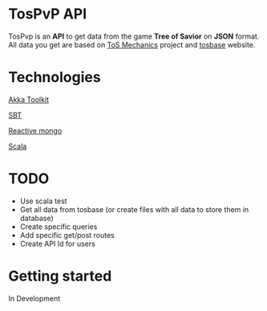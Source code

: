 TosPvP API
==========

TosPvp is an **API** to get data from the game **Tree of Savior** on **JSON** format.  
All data you get are based on [ToS Mechanics](https://github.com/vyne1/tos-mechanics) project and [tosbase](http://www.tosbase.com/) website.

Technologies
============


[Akka Toolkit](http://akka.io/)

[SBT](http://www.scala-sbt.org/)

[Reactive mongo](http://reactivemongo.org/)

[Scala](https://www.scala-lang.org/)

TODO
====

- Use scala test
- Get all data from tosbase (or create files with all data to store them in database)
- Create specific queries
- Add specific get/post routes
- Create API Id for users


Getting started
===============

In Development 
